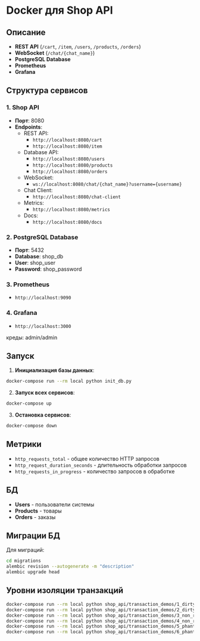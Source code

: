 # Docker для Shop API

## Описание

- **REST API** (`/cart`, `/item`, `/users`, `/products`, `/orders`)
- **WebSocket** (`/chat/{chat_name}`)
- **PostgreSQL Database**
- **Prometheus**
- **Grafana**

## Структура сервисов

### 1. Shop API
- **Порт**: 8080
- **Endpoints**:
  - REST API:
    - `http://localhost:8080/cart`
    - `http://localhost:8080/item`
  - Database API:
    - `http://localhost:8080/users`
    - `http://localhost:8080/products`
    - `http://localhost:8080/orders`
  - WebSocket:
    - `ws://localhost:8080/chat/{chat_name}?username={username}`
  - Chat Client:
    - `http://localhost:8080/chat-client`
  - Metrics:
    - `http://localhost:8080/metrics`
  - Docs:
    - `http://localhost:8080/docs`

### 2. PostgreSQL Database
- **Порт**: 5432
- **Database**: shop_db
- **User**: shop_user
- **Password**: shop_password

### 3. Prometheus
- `http://localhost:9090`

### 4. Grafana
- `http://localhost:3000`

креды: admin/admin

## Запуск

1. **Инициализация базы данных**:
```bash
docker-compose run --rm local python init_db.py
```

2. **Запуск всех сервисов**:
```bash
docker-compose up
```

3. **Остановка сервисов**:
```bash
docker-compose down
```

## Метрики

- `http_requests_total` - общее количество HTTP запросов
- `http_request_duration_seconds` - длительность обработки запросов
- `http_requests_in_progress` - количество запросов в обработке

## БД

- **Users** - пользователи системы
- **Products** - товары
- **Orders** - заказы

## Миграции БД

Для миграций:

```bash
cd migrations
alembic revision --autogenerate -m "description"
alembic upgrade head
```

## Уровни изоляции транзакций

```bash
docker-compose run --rm local python shop_api/transaction_demos/1_dirty_read_uncommitted.py
docker-compose run --rm local python shop_api/transaction_demos/2_dirty_read_committed.py
docker-compose run --rm local python shop_api/transaction_demos/3_non_repeatable_read_committed.py
docker-compose run --rm local python shop_api/transaction_demos/4_non_repeatable_read_repeatable.py
docker-compose run --rm local python shop_api/transaction_demos/5_phantom_read_repeatable.py
docker-compose run --rm local python shop_api/transaction_demos/6_phantom_read_serializable.py
```
